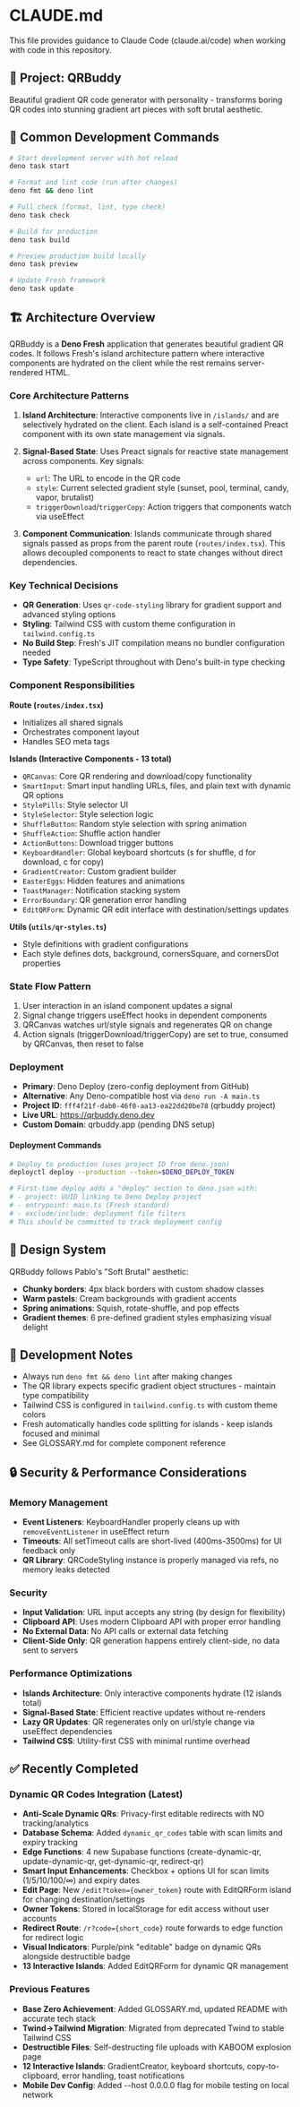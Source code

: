 # CLAUDE.md

This file provides guidance to Claude Code (claude.ai/code) when working with
code in this repository.

## 🎯 Project: QRBuddy

Beautiful gradient QR code generator with personality - transforms boring QR
codes into stunning gradient art pieces with soft brutal aesthetic.

## 🚀 Common Development Commands

```bash
# Start development server with hot reload
deno task start

# Format and lint code (run after changes)
deno fmt && deno lint

# Full check (format, lint, type check)
deno task check

# Build for production
deno task build

# Preview production build locally
deno task preview

# Update Fresh framework
deno task update
```

## 🏗 Architecture Overview

QRBuddy is a **Deno Fresh** application that generates beautiful gradient QR
codes. It follows Fresh's island architecture pattern where interactive
components are hydrated on the client while the rest remains server-rendered
HTML.

### Core Architecture Patterns

1. **Island Architecture**: Interactive components live in `/islands/` and are
   selectively hydrated on the client. Each island is a self-contained Preact
   component with its own state management via signals.

2. **Signal-Based State**: Uses Preact signals for reactive state management
   across components. Key signals:
   - `url`: The URL to encode in the QR code
   - `style`: Current selected gradient style (sunset, pool, terminal, candy,
     vapor, brutalist)
   - `triggerDownload`/`triggerCopy`: Action triggers that components watch via
     useEffect

3. **Component Communication**: Islands communicate through shared signals
   passed as props from the parent route (`routes/index.tsx`). This allows
   decoupled components to react to state changes without direct dependencies.

### Key Technical Decisions

- **QR Generation**: Uses `qr-code-styling` library for gradient support and
  advanced styling options
- **Styling**: Tailwind CSS with custom theme configuration in
  `tailwind.config.ts`
- **No Build Step**: Fresh's JIT compilation means no bundler configuration
  needed
- **Type Safety**: TypeScript throughout with Deno's built-in type checking

### Component Responsibilities

**Route (`routes/index.tsx`)**

- Initializes all shared signals
- Orchestrates component layout
- Handles SEO meta tags

**Islands (Interactive Components - 13 total)**

- `QRCanvas`: Core QR rendering and download/copy functionality
- `SmartInput`: Smart input handling URLs, files, and plain text with dynamic QR
  options
- `StylePills`: Style selector UI
- `StyleSelector`: Style selection logic
- `ShuffleButton`: Random style selection with spring animation
- `ShuffleAction`: Shuffle action handler
- `ActionButtons`: Download trigger buttons
- `KeyboardHandler`: Global keyboard shortcuts (s for shuffle, d for download, c
  for copy)
- `GradientCreator`: Custom gradient builder
- `EasterEggs`: Hidden features and animations
- `ToastManager`: Notification stacking system
- `ErrorBoundary`: QR generation error handling
- `EditQRForm`: Dynamic QR edit interface with destination/settings updates

**Utils (`utils/qr-styles.ts`)**

- Style definitions with gradient configurations
- Each style defines dots, background, cornersSquare, and cornersDot properties

### State Flow Pattern

1. User interaction in an island component updates a signal
2. Signal change triggers useEffect hooks in dependent components
3. QRCanvas watches url/style signals and regenerates QR on change
4. Action signals (triggerDownload/triggerCopy) are set to true, consumed by
   QRCanvas, then reset to false

### Deployment

- **Primary**: Deno Deploy (zero-config deployment from GitHub)
- **Alternative**: Any Deno-compatible host via `deno run -A main.ts`
- **Project ID**: `fff4f21f-dab0-46f0-aa13-ea22dd20be78` (qrbuddy project)
- **Live URL**: https://qrbuddy.deno.dev
- **Custom Domain**: qrbuddy.app (pending DNS setup)

#### Deployment Commands

```bash
# Deploy to production (uses project ID from deno.json)
deployctl deploy --production --token=$DENO_DEPLOY_TOKEN

# First-time deploy adds a "deploy" section to deno.json with:
# - project: UUID linking to Deno Deploy project
# - entrypoint: main.ts (Fresh standard)
# - exclude/include: deployment file filters
# This should be committed to track deployment config
```

## 🎨 Design System

QRBuddy follows Pablo's "Soft Brutal" aesthetic:

- **Chunky borders**: 4px black borders with custom shadow classes
- **Warm pastels**: Cream backgrounds with gradient accents
- **Spring animations**: Squish, rotate-shuffle, and pop effects
- **Gradient themes**: 6 pre-defined gradient styles emphasizing visual delight

## 📝 Development Notes

- Always run `deno fmt && deno lint` after making changes
- The QR library expects specific gradient object structures - maintain type
  compatibility
- Tailwind CSS is configured in `tailwind.config.ts` with custom theme colors
- Fresh automatically handles code splitting for islands - keep islands focused
  and minimal
- See GLOSSARY.md for complete component reference

## 🔒 Security & Performance Considerations

### Memory Management

- **Event Listeners**: KeyboardHandler properly cleans up with
  `removeEventListener` in useEffect return
- **Timeouts**: All setTimeout calls are short-lived (400ms-3500ms) for UI
  feedback only
- **QR Library**: QRCodeStyling instance is properly managed via refs, no memory
  leaks detected

### Security

- **Input Validation**: URL input accepts any string (by design for flexibility)
- **Clipboard API**: Uses modern Clipboard API with proper error handling
- **No External Data**: No API calls or external data fetching
- **Client-Side Only**: QR generation happens entirely client-side, no data sent
  to servers

### Performance Optimizations

- **Islands Architecture**: Only interactive components hydrate (12 islands
  total)
- **Signal-Based State**: Efficient reactive updates without re-renders
- **Lazy QR Updates**: QR regenerates only on url/style change via useEffect
  dependencies
- **Tailwind CSS**: Utility-first CSS with minimal runtime overhead

## ✅ Recently Completed

### Dynamic QR Codes Integration (Latest)

- **Anti-Scale Dynamic QRs**: Privacy-first editable redirects with NO
  tracking/analytics
- **Database Schema**: Added `dynamic_qr_codes` table with scan limits and expiry
  tracking
- **Edge Functions**: 4 new Supabase functions (create-dynamic-qr,
  update-dynamic-qr, get-dynamic-qr, redirect-qr)
- **Smart Input Enhancements**: Checkbox + options UI for scan limits
  (1/5/10/100/∞) and expiry dates
- **Edit Page**: New `/edit?token={owner_token}` route with EditQRForm island for
  changing destination/settings
- **Owner Tokens**: Stored in localStorage for edit access without user accounts
- **Redirect Route**: `/r?code={short_code}` route forwards to edge function for
  redirect logic
- **Visual Indicators**: Purple/pink "editable" badge on dynamic QRs alongside
  destructible badge
- **13 Interactive Islands**: Added EditQRForm for dynamic QR management

### Previous Features

- **Base Zero Achievement**: Added GLOSSARY.md, updated README with accurate tech
  stack
- **Twind→Tailwind Migration**: Migrated from deprecated Twind to stable Tailwind
  CSS
- **Destructible Files**: Self-destructing file uploads with KABOOM explosion page
- **12 Interactive Islands**: GradientCreator, keyboard shortcuts,
  copy-to-clipboard, error handling, toast notifications
- **Mobile Dev Config**: Added --host 0.0.0.0 flag for mobile testing on local
  network
